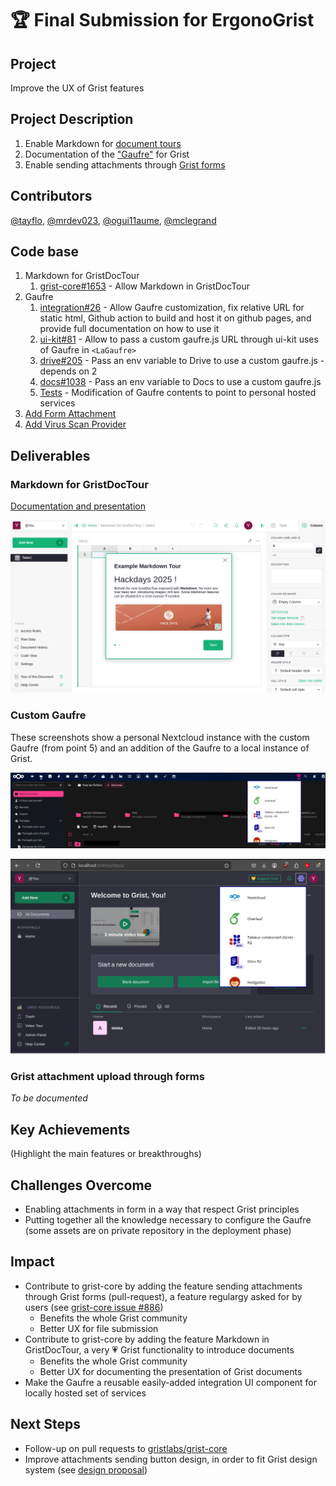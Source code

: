 # 🏆 Final Submission for ErgonoGrist

## Project

Improve the UX of Grist features

## Project Description

1. Enable Markdown for [document tours](https://support.getgrist.com/document-tours/)
2. Documentation of the ["Gaufre"](https://integration.lasuite.numerique.gouv.fr/guides/gaufre/) for Grist
3. Enable sending attachments through [Grist forms](https://www.getgrist.com/forms/)

## Contributors

<a href="https://github.com/tayflo">@tayflo</a>, <a href="https://github.com/mrdev023">@mrdev023</a>, <a href="https://github.com/ogui11aume">@ogui11aume</a>, <a href="https://github.com/mclegrand">@mclegrand</a>

## Code base

1. Markdown for GristDocTour 
   1. [grist-core#1653](https://github.com/gristlabs/grist-core/pull/1653) - Allow Markdown in GristDocTour
2. Gaufre
   1. [integration#26](https://github.com/suitenumerique/integration/pull/26) - Allow Gaufre customization, fix relative URL for static html, Github action to build and host it on github pages, and provide full documentation on how to use it
   2. [ui-kit#81](https://github.com/suitenumerique/ui-kit/pull/81) - Allow to pass a custom gaufre.js URL through ui-kit uses of Gaufre in `<LaGaufre>`
   3. [drive#205](https://github.com/suitenumerique/drive/pull/205) - Pass an env variable to Drive to use a custom gaufre.js - depends on 2
   4. [docs#1038](https://github.com/suitenumerique/docs/pull/1038) - Pass an env variable to Docs to use a custom gaufre.js
   5. [Tests](https://github.com/suitenumerique/integration/commit/266a7af9c7fcd1e3bce85ca09a4dfa8c556965a3) - Modification of Gaufre contents to point to personal hosted services
3. [Add Form Attachment](https://github.com/gristlabs/grist-core/compare/main...mrdev023:grist-core:dev-attachments)
4. [Add Virus Scan Provider](https://github.com/gristlabs/grist-core/compare/main...mrdev023:grist-core:dev-virus-scan)

## Deliverables

### Markdown for GristDocTour

[Documentation and presentation](assets/markdown-for-gristdoctour/deliverable1.md)

![GristDocTour - step 1](assets/markdown-for-gristdoctour/gristdoctour-slide1.png)

### Custom Gaufre

These screenshots show a personal Nextcloud instance with the custom Gaufre (from point 5) and an addition of the Gaufre to a local instance of Grist.

![Nextcloud, with a custom Gaufre](assets/nextcloud.png)

![Grist, with a custom Gaufre](assets/gristgaufre.png)

### Grist attachment upload through forms

*To be documented*

## Key Achievements

(Highlight the main features or breakthroughs)

## Challenges Overcome

* Enabling attachments in form in a way that respect Grist principles
* Putting together all the knowledge necessary to configure the Gaufre (some assets are on private repository in the deployment phase)

## Impact

* Contribute to grist-core by adding the feature sending attachments through Grist forms (pull-request), a feature regulargy asked for by users (see [grist-core issue #886](https://github.com/gristlabs/grist-core/issues/886))
  * Benefits the whole Grist community
  * Better UX for file submission
* Contribute to grist-core by adding the feature Markdown in GristDocTour, a very 💗 Grist functionality to introduce documents
  * Benefits the whole Grist community
  * Better UX for documenting the presentation of Grist documents
* Make the Gaufre a reusable easily-added integration UI component for locally hosted set of services

## Next Steps

* Follow-up on pull requests to [gristlabs/grist-core](https://github.com/gristlabs/grist-core)
* Improve attachments sending button design, in order to fit Grist design system (see [design proposal](./assets/grist_form-send-attachment_no-file-selected.png))

